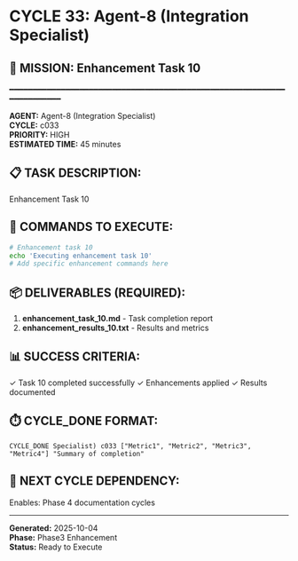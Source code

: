 # CYCLE 33: Agent-8 (Integration Specialist)

## 🎯 MISSION: Enhancement Task 10
━━━━━━━━━━━━━━━━━━━━━━━━━━━━━━━━━━━━━━━━━━━━━━━━━━━━━━━━━━━━━━━━━━━━━━

**AGENT:** Agent-8 (Integration Specialist)  
**CYCLE:** c033  
**PRIORITY:** HIGH  
**ESTIMATED TIME:** 45 minutes  


## 📋 TASK DESCRIPTION:
Enhancement Task 10

## 🔧 COMMANDS TO EXECUTE:
```bash
# Enhancement task 10
echo 'Executing enhancement task 10'
# Add specific enhancement commands here
```

## 📦 DELIVERABLES (REQUIRED):
1. **enhancement_task_10.md** - Task completion report
2. **enhancement_results_10.txt** - Results and metrics

## 📊 SUCCESS CRITERIA:
✓ Task 10 completed successfully
✓ Enhancements applied
✓ Results documented

## ⏱️ CYCLE_DONE FORMAT:
```
CYCLE_DONE Specialist) c033 ["Metric1", "Metric2", "Metric3", "Metric4"] "Summary of completion"
```

## 📝 NEXT CYCLE DEPENDENCY:
Enables: Phase 4 documentation cycles

---

**Generated:** 2025-10-04  
**Phase:** Phase3 Enhancement  
**Status:** Ready to Execute
